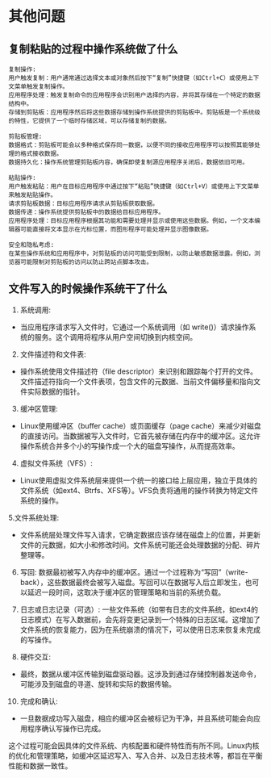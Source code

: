 # 其他问题

## 复制粘贴的过程中操作系统做了什么
    复制操作:
    用户触发复制：用户通常通过选择文本或对象然后按下“复制”快捷键（如Ctrl+C）或使用上下文菜单触发复制操作。
    应用程序处理：触发复制命令的应用程序会识别用户选择的内容，并将其存储在一个特定的数据结构中。
    存储到剪贴板：应用程序然后将这些数据存储到操作系统提供的剪贴板中。剪贴板是一个系统级的特性，它提供了一个临时存储区域，可以存储复制的数据。

    剪贴板管理:
    数据格式：剪贴板可能会以多种格式保存同一数据，以便不同的接收应用程序可以按照其能够处理的格式接收数据。
    数据持久化：操作系统管理剪贴板内容，确保即使复制源应用程序关闭后，数据依旧可用。

    粘贴操作:
    用户触发粘贴：用户在目标应用程序中通过按下“粘贴”快捷键（如Ctrl+V）或使用上下文菜单来触发粘贴操作。
    请求剪贴板数据：目标应用程序请求从剪贴板获取数据。
    数据传递：操作系统提供剪贴板中的数据给目标应用程序。
    应用程序处理：目标应用程序根据其功能和需要处理并显示或使用这些数据。例如，一个文本编辑器可能直接将文本显示在光标位置，而图形程序可能处理并显示图像数据。

    安全和隐私考虑:
    在某些操作系统和应用程序中，对剪贴板的访问可能受到限制，以防止敏感数据泄露。例如，浏览器可能限制对剪贴板的访问以防止跨站点脚本攻击。


## 文件写入的时候操作系统干了什么

1. 系统调用:
- 当应用程序请求写入文件时，它通过一个系统调用（如 write()）请求操作系统的服务。这个调用将程序从用户空间切换到内核空间。

2. 文件描述符和文件表:
- 操作系统使用文件描述符（file descriptor）来识别和跟踪每个打开的文件。文件描述符指向一个文件表项，包含文件的元数据、当前文件偏移量和指向文件实际数据的指针。

3. 缓冲区管理:
- Linux使用缓冲区（buffer cache）或页面缓存（page cache）来减少对磁盘的直接访问。当数据被写入文件时，它首先被存储在内存中的缓冲区。这允许操作系统合并多个小的写操作成一个大的磁盘写操作，从而提高效率。

4. 虚拟文件系统（VFS）:
- Linux使用虚拟文件系统层来提供一个统一的接口给上层应用，独立于具体的文件系统（如ext4、Btrfs、XFS等）。VFS负责将通用的操作转换为特定文件系统的操作。

5.文件系统处理:
- 文件系统层处理文件写入请求，它确定数据应该存储在磁盘上的位置，并更新文件的元数据，如大小和修改时间。文件系统可能还会处理数据的分配、碎片整理等。

6. 写回:
数据最初被写入内存中的缓冲区。通过一个过程称为“写回”（write-back），这些数据最终会被写入磁盘。写回可以在数据写入后立即发生，也可以延迟一段时间，这取决于缓冲区的管理策略和当前的系统负载。

7. 日志或日志记录（可选）:
一些文件系统（如带有日志的文件系统，如ext4的日志模式）在写入数据前，会先将变更记录到一个特殊的日志区域。这增加了文件系统的恢复能力，因为在系统崩溃的情况下，可以使用日志来恢复未完成的写操作。

9. 硬件交互:
- 最终，数据从缓冲区传输到磁盘驱动器。这涉及到通过存储控制器发送命令，可能涉及到磁盘的寻道、旋转和实际的数据传输。

10. 完成和确认:
- 一旦数据成功写入磁盘，相应的缓冲区会被标记为干净，并且系统可能会向应用程序确认写操作已完成。

这个过程可能会因具体的文件系统、内核配置和硬件特性而有所不同。Linux内核的优化和管理策略，如缓冲区延迟写入、写入合并、以及日志技术等，都旨在平衡性能和数据一致性。
